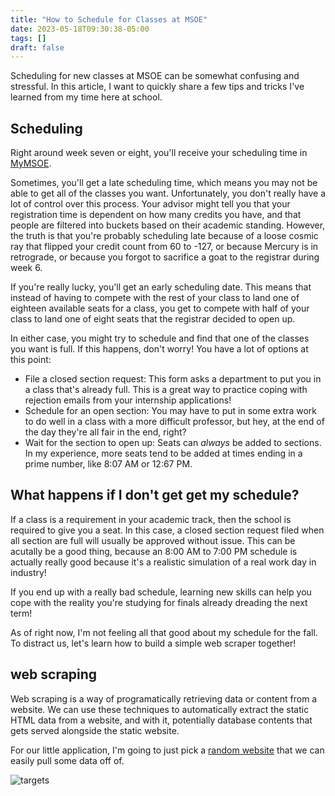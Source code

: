 ```yaml
---
title: "How to Schedule for Classes at MSOE"
date: 2023-05-18T09:30:38-05:00
tags: []
draft: false
---
```


Scheduling for new classes at MSOE can be somewhat confusing and stressful. 
In this article, I want to quickly share a few tips and tricks I've learned from my time here at school.

## Scheduling

Right around week seven or eight, you'll receive your scheduling time in [MyMSOE](https://my.msoe.edu). 

Sometimes, you'll get a late scheduling time, which means you may not be able to get all of the classes you want. 
Unfortunately, you don't really have a lot of control over this process. 
Your advisor might tell you that your registration time is dependent on how many credits you have, and that people are filtered into buckets based on their academic standing. 
However, the truth is that you're probably scheduling late because of a loose cosmic ray that flipped your credit count from 60 to -127, or because Mercury is in retrograde, or because you forgot to sacrifice a goat to the registrar during week 6.

If you're really lucky, you'll get an early scheduling date. 
This means that instead of having to compete with the rest of your class to land one of eighteen available seats for a class, you get to compete with half of your class to land one of eight seats that the registrar decided to open up. 

In either case, you might try to schedule and find that one of the classes you want is full. 
If this happens, don't worry!
You have a lot of options at this point:

- File a closed section request: This form asks a department to put you in a class that's already full. This is a great way to practice coping with rejection emails from your internship applications!
- Schedule for an open section: You may have to put in some extra work to do well in a class with a more difficult professor, but hey, at the end of the day they're all fair in the end, right?
- Wait for the section to open up: Seats can *always* be added to sections. In my experience, more seats tend to be added at times ending in a prime number, like 8:07 AM or 12:67 PM.

## What happens if I don't get get my schedule?

If a class is a requirement in your academic track, then the school is required to give you a seat. 
In this case, a closed section request filed when all section are full will usually be approved without issue. This can be acutally be a good thing, because an 8:00 AM to 7:00 PM schedule is actually really good because it's a realistic simulation of a real work day in industry!

If you end up with a really bad schedule, learning new skills can help you cope with the reality you're studying for finals already dreading the next term!

As of right now, I'm not feeling all that good about my schedule for the fall. 
To distract us, let's learn how to build a simple web scraper together!

## web scraping

Web scraping is a way of programatically retrieving data or content from a website. 
We can use these techniques to automatically extract the static HTML data from a website, and with it, potentially database contents that gets served alongside the static website.  

For our little application, I'm going to just pick a [random website](https://resources.msoe.edu/sched/courses/all) that we can easily pull some data off of. 

![targets](/scheduler.png)


